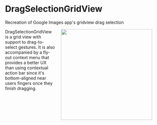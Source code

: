 # DragSelectionGridView
Recreation of Google Images app's gridview drag selection

<img src="/preview.gif" width="300" align="right" hspace="20">

DragSelectionGridView is a grid view with support to drag-to-select gestures. It is also accompanied by a fly-out context menu that provides a better UX than using contextual action bar since it's bottom-aligned near users fingers once they finish dragging. 
